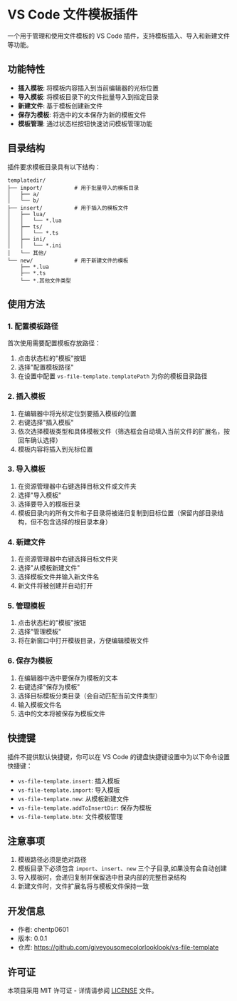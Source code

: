 # VS Code 文件模板插件

一个用于管理和使用文件模板的 VS Code 插件，支持模板插入、导入和新建文件等功能。

## 功能特性

- **插入模板**: 将模板内容插入到当前编辑器的光标位置
- **导入模板**: 将模板目录下的文件批量导入到指定目录
- **新建文件**: 基于模板创建新文件
- **保存为模板**: 将选中的文本保存为新的模板文件
- **模板管理**: 通过状态栏按钮快速访问模板管理功能

## 目录结构

插件要求模板目录具有以下结构：

```
templatedir/
├── import/          # 用于批量导入的模板目录
│   ├── a/
│   └── b/
├── insert/          # 用于插入的模板文件
│   ├── lua/
│   │   └── *.lua
│   ├── ts/
│   │   └── *.ts
│   ├── ini/
│   │   └── *.ini
│   └── 其他/
└── new/             # 用于新建文件的模板
    ├── *.lua
    ├── *.ts
    └── *.其他文件类型
```

## 使用方法

### 1. 配置模板路径

首次使用需要配置模板存放路径：

1. 点击状态栏的"模板"按钮
2. 选择"配置模板路径"
3. 在设置中配置 `vs-file-template.templatePath` 为你的模板目录路径

### 2. 插入模板

1. 在编辑器中将光标定位到要插入模板的位置
2. 右键选择"插入模板"
3. 依次选择模板类型和具体模板文件（筛选框会自动填入当前文件的扩展名，按回车确认选择）
4. 模板内容将插入到光标位置

### 3. 导入模板

1. 在资源管理器中右键选择目标文件或文件夹
2. 选择"导入模板"
3. 选择要导入的模板目录
4. 模板目录内的所有文件和子目录将被递归复制到目标位置（保留内部目录结构，但不包含选择的根目录本身）

### 4. 新建文件

1. 在资源管理器中右键选择目标文件夹
2. 选择"从模板新建文件"
3. 选择模板文件并输入新文件名
4. 新文件将被创建并自动打开

### 5. 管理模板

1. 点击状态栏的"模板"按钮
2. 选择"管理模板"
3. 将在新窗口中打开模板目录，方便编辑模板文件

### 6. 保存为模板

1. 在编辑器中选中要保存为模板的文本
2. 右键选择"保存为模板"
3. 选择目标模板分类目录（会自动匹配当前文件类型）
4. 输入模板文件名
5. 选中的文本将被保存为模板文件

## 快捷键

插件不提供默认快捷键，你可以在 VS Code 的键盘快捷键设置中为以下命令设置快捷键：

- `vs-file-template.insert`: 插入模板
- `vs-file-template.import`: 导入模板
- `vs-file-template.new`: 从模板新建文件
- `vs-file-template.addToInsertDir`: 保存为模板
- `vs-file-template.btn`: 文件模板管理

## 注意事项

1. 模板路径必须是绝对路径
2. 模板目录下必须包含 `import`、`insert`、`new` 三个子目录,如果没有会自动创建
3. 导入模板时，会递归复制并保留选中目录内部的完整目录结构
4. 新建文件时，文件扩展名将与模板文件保持一致

## 开发信息

- 作者: chentp0601
- 版本: 0.0.1
- 仓库: https://github.com/giveyousomecolorlooklook/vs-file-template

## 许可证

本项目采用 MIT 许可证 - 详情请参阅 [LICENSE](LICENSE) 文件。
